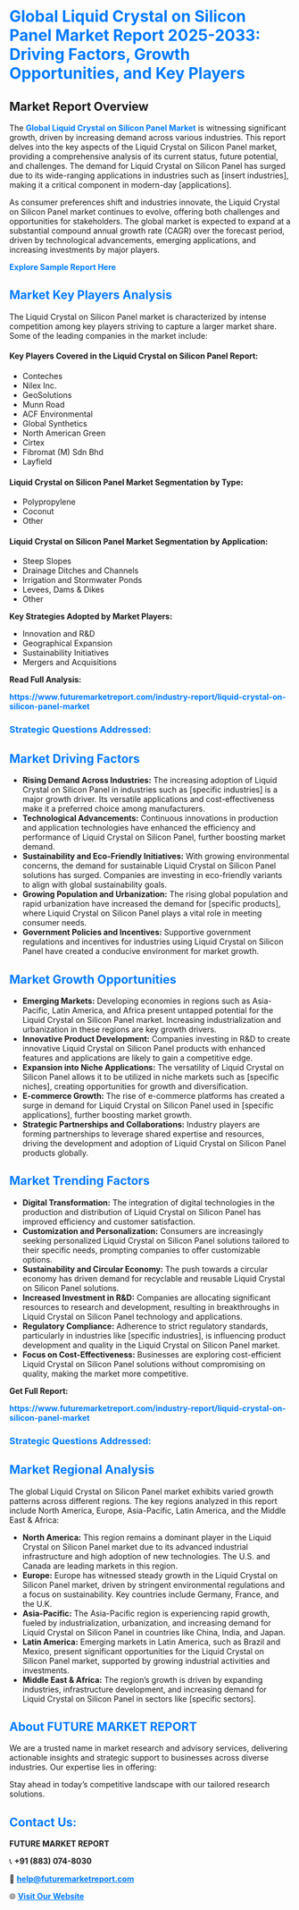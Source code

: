 <h1 style="color: #007BFF;">Global Liquid Crystal on Silicon Panel Market Report 2025-2033: Driving Factors, Growth Opportunities, and Key Players</h1>

<section id="overview">
<h2>Market Report Overview</h2>
<p>The <a href="https://www.futuremarketreport.com/industry-report/liquid-crystal-on-silicon-panel-market" style="color: #007BFF; text-decoration: none;"><strong>Global Liquid Crystal on Silicon Panel Market</strong></a> is witnessing significant growth, driven by increasing demand across various industries. This report delves into the key aspects of the Liquid Crystal on Silicon Panel market, providing a comprehensive analysis of its current status, future potential, and challenges. The demand for Liquid Crystal on Silicon Panel has surged due to its wide-ranging applications in industries such as [insert industries], making it a critical component in modern-day [applications].</p>
<p>As consumer preferences shift and industries innovate, the Liquid Crystal on Silicon Panel market continues to evolve, offering both challenges and opportunities for stakeholders. The global market is expected to expand at a substantial compound annual growth rate (CAGR) over the forecast period, driven by technological advancements, emerging applications, and increasing investments by major players.</p>
</section>

<section id="overview">
<p><a href="https://www.futuremarketreport.com/request-sample/reportId=35237" style="color: #007BFF; text-decoration: none;"><strong>Explore Sample Report Here</strong></a></p>
</section>

<section id="key-players">
<h2 style="color: #007BFF;">Market Key Players Analysis</h2>
<p>The Liquid Crystal on Silicon Panel market is characterized by intense competition among key players striving to capture a larger market share. Some of the leading companies in the market include:</p>
<h4>Key Players Covered in the Liquid Crystal on Silicon Panel Report:</h4>
<ul><li>Conteches</li><li>Nilex Inc.</li><li>GeoSolutions</li><li>Munn Road</li><li>ACF Environmental</li><li>Global Synthetics</li><li>North American Green</li><li>Cirtex</li><li>Fibromat (M) Sdn Bhd</li><li>Layfield</li></ul>
<h4>Liquid Crystal on Silicon Panel Market Segmentation by Type:</h4>
<ul><li>Polypropylene</li><li>Coconut</li><li>Other</li></ul>

<h4>Liquid Crystal on Silicon Panel Market Segmentation by Application:</h4>
<ul><li>Steep Slopes</li><li>Drainage Ditches and Channels</li><li>Irrigation and Stormwater Ponds</li><li>Levees, Dams &amp; Dikes</li><li>Other</li></ul>
<p><strong>Key Strategies Adopted by Market Players:</strong></p>
<ul>
<li>Innovation and R&D</li>
<li>Geographical Expansion</li>
<li>Sustainability Initiatives</li>
<li>Mergers and Acquisitions</li>
</ul>
</section>

<section>
<p><strong>Read Full Analysis: </strong></p><a href="https://www.futuremarketreport.com/industry-report/liquid-crystal-on-silicon-panel-market" style="color: #007BFF; text-decoration: none;"><strong>https://www.futuremarketreport.com/industry-report/liquid-crystal-on-silicon-panel-market</strong></a>
<h3 style="color: #007BFF;">Strategic Questions Addressed:</h3>
</section>

<section id="driving-factors">
<h2 style="color: #007BFF;">Market Driving Factors</h2>
<ul>
<li><strong>Rising Demand Across Industries:</strong> The increasing adoption of Liquid Crystal on Silicon Panel in industries such as [specific industries] is a major growth driver. Its versatile applications and cost-effectiveness make it a preferred choice among manufacturers.</li>
<li><strong>Technological Advancements:</strong> Continuous innovations in production and application technologies have enhanced the efficiency and performance of Liquid Crystal on Silicon Panel, further boosting market demand.</li>
<li><strong>Sustainability and Eco-Friendly Initiatives:</strong> With growing environmental concerns, the demand for sustainable Liquid Crystal on Silicon Panel solutions has surged. Companies are investing in eco-friendly variants to align with global sustainability goals.</li>
<li><strong>Growing Population and Urbanization:</strong> The rising global population and rapid urbanization have increased the demand for [specific products], where Liquid Crystal on Silicon Panel plays a vital role in meeting consumer needs.</li>
<li><strong>Government Policies and Incentives:</strong> Supportive government regulations and incentives for industries using Liquid Crystal on Silicon Panel have created a conducive environment for market growth.</li>
</ul>
</section>

<section id="growth-opportunities">
<h2 style="color: #007BFF;">Market Growth Opportunities</h2>
<ul>
<li><strong>Emerging Markets:</strong> Developing economies in regions such as Asia-Pacific, Latin America, and Africa present untapped potential for the Liquid Crystal on Silicon Panel market. Increasing industrialization and urbanization in these regions are key growth drivers.</li>
<li><strong>Innovative Product Development:</strong> Companies investing in R&D to create innovative Liquid Crystal on Silicon Panel products with enhanced features and applications are likely to gain a competitive edge.</li>
<li><strong>Expansion into Niche Applications:</strong> The versatility of Liquid Crystal on Silicon Panel allows it to be utilized in niche markets such as [specific niches], creating opportunities for growth and diversification.</li>
<li><strong>E-commerce Growth:</strong> The rise of e-commerce platforms has created a surge in demand for Liquid Crystal on Silicon Panel used in [specific applications], further boosting market growth.</li>
<li><strong>Strategic Partnerships and Collaborations:</strong> Industry players are forming partnerships to leverage shared expertise and resources, driving the development and adoption of Liquid Crystal on Silicon Panel products globally.</li>
</ul>
</section>

<section id="trending-factors">
<h2 style="color: #007BFF;">Market Trending Factors</h2>
<ul>
<li><strong>Digital Transformation:</strong> The integration of digital technologies in the production and distribution of Liquid Crystal on Silicon Panel has improved efficiency and customer satisfaction.</li>
<li><strong>Customization and Personalization:</strong> Consumers are increasingly seeking personalized Liquid Crystal on Silicon Panel solutions tailored to their specific needs, prompting companies to offer customizable options.</li>
<li><strong>Sustainability and Circular Economy:</strong> The push towards a circular economy has driven demand for recyclable and reusable Liquid Crystal on Silicon Panel solutions.</li>
<li><strong>Increased Investment in R&D:</strong> Companies are allocating significant resources to research and development, resulting in breakthroughs in Liquid Crystal on Silicon Panel technology and applications.</li>
<li><strong>Regulatory Compliance:</strong> Adherence to strict regulatory standards, particularly in industries like [specific industries], is influencing product development and quality in the Liquid Crystal on Silicon Panel market.</li>
<li><strong>Focus on Cost-Effectiveness:</strong> Businesses are exploring cost-efficient Liquid Crystal on Silicon Panel solutions without compromising on quality, making the market more competitive.</li>
</ul>
</section>

<section>
<p><strong>Get Full Report: </strong></p><a href="https://www.futuremarketreport.com/industry-report/liquid-crystal-on-silicon-panel-market" style="color: #007BFF; text-decoration: none;"><strong>https://www.futuremarketreport.com/industry-report/liquid-crystal-on-silicon-panel-market</strong></a>
<h3 style="color: #007BFF;">Strategic Questions Addressed:</h3>
</section>


<section id="regional-analysis">
<h2 style="color: #007BFF;">Market Regional Analysis</h2>
<p>The global Liquid Crystal on Silicon Panel market exhibits varied growth patterns across different regions. The key regions analyzed in this report include North America, Europe, Asia-Pacific, Latin America, and the Middle East & Africa:</p>
<ul>
<li><strong>North America:</strong> This region remains a dominant player in the Liquid Crystal on Silicon Panel market due to its advanced industrial infrastructure and high adoption of new technologies. The U.S. and Canada are leading markets in this region.</li>
<li><strong>Europe:</strong> Europe has witnessed steady growth in the Liquid Crystal on Silicon Panel market, driven by stringent environmental regulations and a focus on sustainability. Key countries include Germany, France, and the U.K.</li>
<li><strong>Asia-Pacific:</strong> The Asia-Pacific region is experiencing rapid growth, fueled by industrialization, urbanization, and increasing demand for Liquid Crystal on Silicon Panel in countries like China, India, and Japan.</li>
<li><strong>Latin America:</strong> Emerging markets in Latin America, such as Brazil and Mexico, present significant opportunities for the Liquid Crystal on Silicon Panel market, supported by growing industrial activities and investments.</li>
<li><strong>Middle East & Africa:</strong> The region’s growth is driven by expanding industries, infrastructure development, and increasing demand for Liquid Crystal on Silicon Panel in sectors like [specific sectors].</li>
</ul>
</section>

<footer>
<h2 style="color: #007BFF;">About FUTURE MARKET REPORT</h2>
<p>We are a trusted name in market research and advisory services, delivering actionable insights and strategic support to businesses across diverse industries. Our expertise lies in offering:</p>

<p>Stay ahead in today’s competitive landscape with our tailored research solutions.</p>

<h2 style="color: #007BFF;">Contact Us:</h2>
<p><strong>FUTURE MARKET REPORT</strong></p>
<p>📞 <strong>+91 (883) 074-8030</strong></p>
<p>📧 <strong><a href="mailto:help@futuremarketreport.com" style="color: #007BFF;">help@futuremarketreport.com</a></strong></p>
<p>🌐 <strong><a href="https://www.futuremarketreport.com/" style="color: #007BFF;">Visit Our Website</a></strong></p>
</footer>